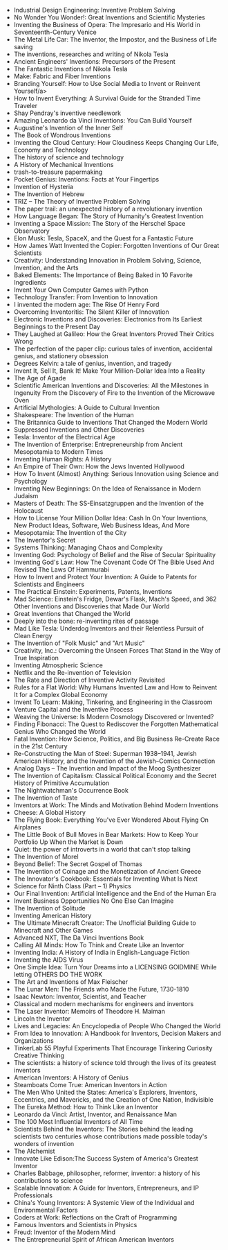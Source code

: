 <ul>


 <li><a target="_blank" href="https://github.com/manjunath5496/Invention-Books/blob/master/iven(1).pdf" style="text-decoration:none;">Industrial Design Engineering: Inventive Problem Solving</a></li>
                            
 <li><a target="_blank" href="https://github.com/manjunath5496/Invention-Books/blob/master/iven(2).pdf" style="text-decoration:none;">No
Wonder You Wonder!: Great Inventions and Scientific Mysteries</a></li>

<li><a target="_blank" href="https://github.com/manjunath5496/Invention-Books/blob/master/iven(3).pdf" style="text-decoration:none;">Inventing the Business of Opera: The Impresario and His World in Seventeenth-Century Venice</a></li>
 <li><a target="_blank" href="https://github.com/manjunath5496/Invention-Books/blob/master/iven(4).pdf" style="text-decoration:none;">The Metal Life Car: The Inventor, the Impostor, and the Business of Life saving</a></li>                              
<li><a target="_blank" href="https://github.com/manjunath5496/Invention-Books/blob/master/iven(5).pdf" style="text-decoration:none;">The inventions, researches and writing of Nikola Tesla</a></li>

 <li><a target="_blank" href="https://github.com/manjunath5496/Invention-Books/blob/master/iven(6).pdf" style="text-decoration:none;">Ancient Engineers' Inventions: Precursors of the Present</a></li>
                            
 <li><a target="_blank" href="https://github.com/manjunath5496/Invention-Books/blob/master/iven(7).pdf" style="text-decoration:none;">The Fantastic Inventions of Nikola Tesla</a></li>

<li><a target="_blank" href="https://github.com/manjunath5496/Invention-Books/blob/master/iven(8).pdf" style="text-decoration:none;">Make: Fabric and Fiber Inventions</a></li>
 <li><a target="_blank" href="https://github.com/manjunath5496/Invention-Books/blob/master/iven(9).pdf" style="text-decoration:none;">Branding Yourself: How to Use Social Media to Invent or Reinvent Yourself/a></li>                              
<li><a target="_blank" href="https://github.com/manjunath5496/Invention-Books/blob/master/iven(10).pdf" style="text-decoration:none;">How to Invent Everything: A Survival Guide for the Stranded Time Traveler</a></li>


 <li><a target="_blank" href="https://github.com/manjunath5496/Invention-Books/blob/master/iven(11).pdf" style="text-decoration:none;">Shay Pendray's inventive needlework</a></li>
                            
 <li><a target="_blank" href="https://github.com/manjunath5496/Invention-Books/blob/master/iven(12).pdf" style="text-decoration:none;"> Amazing Leonardo da Vinci Inventions: You Can Build Yourself</a></li>

<li><a target="_blank" href="https://github.com/manjunath5496/Invention-Books/blob/master/iven(13).pdf" style="text-decoration:none;"> Augustine's Invention of the Inner Self</a></li>
 <li><a target="_blank" href="https://github.com/manjunath5496/Invention-Books/blob/master/iven(14).pdf" style="text-decoration:none;"> The Book of Wondrous Inventions</a></li>                              
<li><a target="_blank" href="https://github.com/manjunath5496/Invention-Books/blob/master/iven(15).pdf" style="text-decoration:none;">Inventing the Cloud Century: How Cloudiness Keeps Changing Our Life, Economy and Technology</a></li>

 <li><a target="_blank" href="https://github.com/manjunath5496/Invention-Books/blob/master/iven(16).pdf" style="text-decoration:none;">
The history of science and technology</a></li>
                            
 <li><a target="_blank" href="https://github.com/manjunath5496/Invention-Books/blob/master/iven(17).pdf" style="text-decoration:none;">A History of Mechanical Inventions</a></li>

<li><a target="_blank" href="https://github.com/manjunath5496/Invention-Books/blob/master/iven(18).pdf" style="text-decoration:none;">trash-to-treasure papermaking</a></li>
 <li><a target="_blank" href="https://github.com/manjunath5496/Invention-Books/blob/master/iven(19).pdf" style="text-decoration:none;">Pocket Genius: Inventions: Facts at Your Fingertips</a></li>                              
<li><a target="_blank" href="https://github.com/manjunath5496/Invention-Books/blob/master/iven(20).pdf" style="text-decoration:none;">Invention of Hysteria</a></li>


 <li><a target="_blank" href="https://github.com/manjunath5496/Invention-Books/blob/master/iven(21).pdf" style="text-decoration:none;">The Invention of Hebrew</a></li>
                            
 <li><a target="_blank" href="https://github.com/manjunath5496/Invention-Books/blob/master/iven(22).pdf" style="text-decoration:none;">TRIZ – The Theory of Inventive Problem Solving</a></li>

<li><a target="_blank" href="https://github.com/manjunath5496/Invention-Books/blob/master/iven(23).pdf" style="text-decoration:none;">The paper trail: an unexpected history of a revolutionary invention</a></li>
 <li><a target="_blank" href="https://github.com/manjunath5496/Invention-Books/blob/master/iven(24).pdf" style="text-decoration:none;">How Language Began: The Story of Humanity's Greatest Invention</a></li>                              
<li><a target="_blank" href="https://github.com/manjunath5496/Invention-Books/blob/master/iven(25).pdf" style="text-decoration:none;">Inventing a Space Mission: The Story of the Herschel Space Observatory</a></li>


 <li><a target="_blank" href="https://github.com/manjunath5496/Invention-Books/blob/master/iven(26).pdf" style="text-decoration:none;">Elon Musk: Tesla, SpaceX, and the Quest for a Fantastic Future</a></li>
                            
 <li><a target="_blank" href="https://github.com/manjunath5496/Invention-Books/blob/master/iven(27).pdf" style="text-decoration:none;">How James Watt Invented the Copier: Forgotten Inventions of Our Great Scientists</a></li>

<li><a target="_blank" href="https://github.com/manjunath5496/Invention-Books/blob/master/iven(28).pdf" style="text-decoration:none;">Creativity: Understanding Innovation in Problem Solving, Science, Invention, and the Arts</a></li>
 <li><a target="_blank" href="https://github.com/manjunath5496/Invention-Books/blob/master/iven(29).pdf" style="text-decoration:none;">Baked Elements: The Importance of Being Baked in 10 Favorite Ingredients</a></li>                              
<li><a target="_blank" href="https://github.com/manjunath5496/Invention-Books/blob/master/iven(30).pdf" style="text-decoration:none;">Invent Your Own Computer Games with Python</a></li>


 <li><a target="_blank" href="https://github.com/manjunath5496/Invention-Books/blob/master/iven(31).pdf" style="text-decoration:none;">Technology Transfer: From Invention to Innovation</a></li>
                            
 <li><a target="_blank" href="https://github.com/manjunath5496/Invention-Books/blob/master/iven(32).pdf" style="text-decoration:none;">I invented the modern age: The Rise Of Henry Ford</a></li>

<li><a target="_blank" href="https://github.com/manjunath5496/Invention-Books/blob/master/iven(33).pdf" style="text-decoration:none;">Overcoming Inventoritis: The Silent Killer of Innovation</a></li>
 <li><a target="_blank" href="https://github.com/manjunath5496/Invention-Books/blob/master/iven(34).pdf" style="text-decoration:none;">Electronic Inventions and Discoveries: Electronics from Its Earliest Beginnings to the Present Day</a></li>                              
<li><a target="_blank" href="https://github.com/manjunath5496/Invention-Books/blob/master/iven(35).pdf" style="text-decoration:none;">They Laughed at Galileo: How the Great Inventors Proved Their Critics Wrong</a></li>

 <li><a target="_blank" href="https://github.com/manjunath5496/Invention-Books/blob/master/iven(36).pdf" style="text-decoration:none;">The perfection of the paper clip: curious tales of invention, accidental genius, and stationery obsession</a></li>                              
<li><a target="_blank" href="https://github.com/manjunath5496/Invention-Books/blob/master/iven(37).pdf" style="text-decoration:none;">Degrees Kelvin: a tale of genius, invention, and tragedy</a></li>

<li><a target="_blank" href="https://github.com/manjunath5496/Invention-Books/blob/master/iven(38).pdf" style="text-decoration:none;">Invent It, Sell It, Bank It! Make Your Million-Dollar Idea Into a Reality</a></li>
                            
 <li><a target="_blank" href="https://github.com/manjunath5496/Invention-Books/blob/master/iven(39).pdf" style="text-decoration:none;"> The Age of Agade</a></li>

<li><a target="_blank" href="https://github.com/manjunath5496/Invention-Books/blob/master/iven(40).pdf" style="text-decoration:none;">Scientific American Inventions and Discoveries: All the Milestones in Ingenuity From the Discovery of Fire to the Invention of the Microwave Oven</a></li>
 <li><a target="_blank" href="https://github.com/manjunath5496/Invention-Books/blob/master/iven(41).pdf" style="text-decoration:none;">Artificial Mythologies: A Guide to Cultural Invention</a></li>                              
<li><a target="_blank" href="https://github.com/manjunath5496/Invention-Books/blob/master/iven(42).pdf" style="text-decoration:none;">Shakespeare: The Invention of the Human</a></li>

 <li><a target="_blank" href="https://github.com/manjunath5496/Invention-Books/blob/master/iven(43).pdf" style="text-decoration:none;">The Britannica Guide to Inventions That Changed the Modern World</a></li>                              
<li><a target="_blank" href="https://github.com/manjunath5496/Invention-Books/blob/master/iven(44).pdf" style="text-decoration:none;"> Suppressed Inventions and Other Discoveries</a></li>
<li><a target="_blank" href="https://github.com/manjunath5496/Invention-Books/blob/master/iven(45).pdf" style="text-decoration:none;">Tesla: Inventor of the Electrical Age</a></li>

 <li><a target="_blank" href="https://github.com/manjunath5496/Invention-Books/blob/master/iven(46).pdf" style="text-decoration:none;">
The Invention of Enterprise: Entrepreneurship from Ancient Mesopotamia to Modern Times</a></li>                              
<li><a target="_blank" href="https://github.com/manjunath5496/Invention-Books/blob/master/iven(47).pdf" style="text-decoration:none;">Inventing Human Rights: A History</a></li>
 <li><a target="_blank" href="https://github.com/manjunath5496/Invention-Books/blob/master/iven(48).pdf" style="text-decoration:none;">An Empire of Their Own: How the Jews Invented Hollywood</a></li>  
 
<li><a target="_blank" href="https://github.com/manjunath5496/Invention-Books/blob/master/iven(49).pdf" style="text-decoration:none;">How To Invent (Almost) Anything: Serious Innovation using Science and Psychology</a></li>
<li><a target="_blank" href="https://github.com/manjunath5496/Invention-Books/blob/master/iven(50).pdf" style="text-decoration:none;">Inventing New Beginnings: On the Idea of Renaissance in Modern Judaism</a></li>

 <li><a target="_blank" href="https://github.com/manjunath5496/Invention-Books/blob/master/iven(51).pdf" style="text-decoration:none;">Masters of Death: The SS-Einsatzgruppen and the Invention of the Holocaust</a></li> 
 <li><a target="_blank" href="https://github.com/manjunath5496/Invention-Books/blob/master/iven(52).pdf" style="text-decoration:none;">How to License Your Million Dollar Idea: Cash In On Your Inventions, New Product Ideas, Software, Web Business Ideas, And More</a></li> 
<li><a target="_blank" href="https://github.com/manjunath5496/Invention-Books/blob/master/iven(53).pdf" style="text-decoration:none;">Mesopotamia: The Invention of the City</a></li>
<li><a target="_blank" href="https://github.com/manjunath5496/Invention-Books/blob/master/iven(54).pdf" style="text-decoration:none;">The Inventor's Secret</a></li>
<li><a target="_blank" href="https://github.com/manjunath5496/Invention-Books/blob/master/iven(55).pdf" style="text-decoration:none;">Systems Thinking: Managing Chaos and Complexity</a></li>

 <li><a target="_blank" href="https://github.com/manjunath5496/Invention-Books/blob/master/iven(56).pdf" style="text-decoration:none;">Inventing God: Psychology of Belief and the Rise of Secular Spirituality</a></li>                              
<li><a target="_blank" href="https://github.com/manjunath5496/Invention-Books/blob/master/iven(57).pdf" style="text-decoration:none;">Inventing God's Law: How The Covenant Code Of The Bible Used And Revised The Laws Of Hammurabi</a></li>

<li><a target="_blank" href="https://github.com/manjunath5496/Invention-Books/blob/master/iven(58).pdf" style="text-decoration:none;">How to Invent and Protect Your Invention: A Guide to Patents for Scientists and Engineers</a></li>                              
<li><a target="_blank" href="https://github.com/manjunath5496/Invention-Books/blob/master/iven(59).pdf" style="text-decoration:none;">The Practical Einstein: Experiments, Patents, Inventions</a></li>

<li><a target="_blank" href="https://github.com/manjunath5496/Invention-Books/blob/master/iven(60).pdf" style="text-decoration:none;">Mad Science: Einstein's Fridge, Dewar's Flask, Mach's Speed, and 362 Other Inventions and Discoveries that Made Our World</a></li>

 <li><a target="_blank" href="https://github.com/manjunath5496/Invention-Books/blob/master/iven(61).pdf" style="text-decoration:none;">Great Inventions that Changed the World</a></li>                              
<li><a target="_blank" href="https://github.com/manjunath5496/Invention-Books/blob/master/iven(62).pdf" style="text-decoration:none;">Deeply into the bone: re-inventing rites of passage</a></li>

<li><a target="_blank" href="https://github.com/manjunath5496/Invention-Books/blob/master/iven(63).pdf" style="text-decoration:none;">Mad Like Tesla: Underdog Inventors and their Relentless Pursuit of Clean Energy</a></li>                              
<li><a target="_blank" href="https://github.com/manjunath5496/Invention-Books/blob/master/iven(64).pdf" style="text-decoration:none;">The Invention of "Folk Music" and "Art Music"</a></li>

 <li><a target="_blank" href="https://github.com/manjunath5496/Invention-Books/blob/master/iven(65).pdf" style="text-decoration:none;">Creativity, Inc.: Overcoming the Unseen Forces That Stand in the Way of True Inspiration</a></li>                              
<li><a target="_blank" href="https://github.com/manjunath5496/Invention-Books/blob/master/iven(66).pdf" style="text-decoration:none;">Inventing Atmospheric Science</a></li>

<li><a target="_blank" href="https://github.com/manjunath5496/Invention-Books/blob/master/iven(67).pdf" style="text-decoration:none;">
Netflix and the Re-invention of Television</a></li>                              
<li><a target="_blank" href="https://github.com/manjunath5496/Invention-Books/blob/master/iven(68).pdf" style="text-decoration:none;">The Rate and Direction of Inventive Activity Revisited</a></li>

<li><a target="_blank" href="https://github.com/manjunath5496/Invention-Books/blob/master/iven(69).pdf" style="text-decoration:none;">Rules for a Flat World: Why Humans Invented Law and How to Reinvent It for a Complex Global Economy</a></li>

<li><a target="_blank" href="https://github.com/manjunath5496/Invention-Books/blob/master/iven(70).pdf" style="text-decoration:none;">Invent To Learn: Making, Tinkering, and Engineering in the Classroom</a></li>                              
<li><a target="_blank" href="https://github.com/manjunath5496/Invention-Books/blob/master/iven(71).pdf" style="text-decoration:none;">Venture Capital and the Inventive Process</a></li>



<li><a target="_blank" href="https://github.com/manjunath5496/Invention-Books/blob/master/iven(72).pdf" style="text-decoration:none;">Weaving the Universe: Is Modern Cosmology Discovered or Invented?</a></li>                              
<li><a target="_blank" href="https://github.com/manjunath5496/Invention-Books/blob/master/iven(73).pdf" style="text-decoration:none;">Finding Fibonacci: The Quest to Rediscover the Forgotten Mathematical Genius Who Changed the World</a></li>

<li><a target="_blank" href="https://github.com/manjunath5496/Invention-Books/blob/master/iven(74).pdf" style="text-decoration:none;">Fatal Invention: How Science, Politics, and Big Business Re-Create Race in the 21st Century</a></li>                              
<li><a target="_blank" href="https://github.com/manjunath5496/Invention-Books/blob/master/iven(75).pdf" style="text-decoration:none;">Re-Constructing the Man of Steel: Superman 1938–1941, Jewish American History, and the Invention of the Jewish–Comics
Connection</a></li>

<li><a target="_blank" href="https://github.com/manjunath5496/Invention-Books/blob/master/iven(76).pdf" style="text-decoration:none;">Analog Days – The Invention and Impact of the Moog Synthesizer</a></li>

 <li><a target="_blank" href="https://github.com/manjunath5496/Invention-Books/blob/master/iven(77).pdf" style="text-decoration:none;">The Invention of Capitalism: Classical Political Economy and the Secret History of Primitive Accumulation</a></li>                              
<li><a target="_blank" href="https://github.com/manjunath5496/Invention-Books/blob/master/iven(78).pdf" style="text-decoration:none;">The Nightwatchman's Occurrence Book</a></li>

<li><a target="_blank" href="https://github.com/manjunath5496/Invention-Books/blob/master/iven(79).pdf" style="text-decoration:none;">The Invention of Taste</a></li>                              
<li><a target="_blank" href="https://github.com/manjunath5496/Invention-Books/blob/master/iven(80).pdf" style="text-decoration:none;">Inventors at Work: The Minds and Motivation Behind Modern Inventions</a></li>

 <li><a target="_blank" href="https://github.com/manjunath5496/Invention-Books/blob/master/iven(81).pdf" style="text-decoration:none;">Cheese: A Global History</a></li>                              
<li><a target="_blank" href="https://github.com/manjunath5496/Invention-Books/blob/master/iven(82).pdf" style="text-decoration:none;">The Flying Book: Everything You've Ever Wondered About Flying On Airplanes</a></li>

<li><a target="_blank" href="https://github.com/manjunath5496/Invention-Books/blob/master/iven(83).pdf" style="text-decoration:none;">The Little Book of Bull Moves in Bear Markets: How to Keep Your Portfolio Up When the Market is Down</a></li>                              
<li><a target="_blank" href="https://github.com/manjunath5496/Invention-Books/blob/master/iven(84).pdf" style="text-decoration:none;">Quiet: the power of introverts in a world that can't stop talking</a></li>

<li><a target="_blank" href="https://github.com/manjunath5496/Invention-Books/blob/master/iven(85).pdf" style="text-decoration:none;">The Invention of Morel</a></li>

<li><a target="_blank" href="https://github.com/manjunath5496/Invention-Books/blob/master/iven(86).pdf" style="text-decoration:none;">Beyond Belief: The Secret Gospel of Thomas</a></li>                              
<li><a target="_blank" href="https://github.com/manjunath5496/Invention-Books/blob/master/iven(87).pdf" style="text-decoration:none;">The Invention of Coinage and the Monetization of Ancient Greece</a></li>

<li><a target="_blank" href="https://github.com/manjunath5496/Invention-Books/blob/master/iven(88).pdf" style="text-decoration:none;">The Innovator's Cookbook: Essentials for Inventing What Is Next</a></li>                              
<li><a target="_blank" href="https://github.com/manjunath5496/Invention-Books/blob/master/iven(89).pdf" style="text-decoration:none;">Science for Ninth Class (Part – 1) Physics</a></li>


<li><a target="_blank" href="https://github.com/manjunath5496/Invention-Books/blob/master/iven(90).pdf" style="text-decoration:none;">Our Final Invention: Artificial Intelligence and the End of the Human Era</a></li>                              
<li><a target="_blank" href="https://github.com/manjunath5496/Invention-Books/blob/master/iven(91).pdf" style="text-decoration:none;">Invent Business Opportunities No One Else Can Imagine</a></li>

<li><a target="_blank" href="https://github.com/manjunath5496/Invention-Books/blob/master/iven(92).pdf" style="text-decoration:none;">The Invention of Solitude</a></li>                              
<li><a target="_blank" href="https://github.com/manjunath5496/Invention-Books/blob/master/iven(93).pdf" style="text-decoration:none;">Inventing American History</a></li>

<li><a target="_blank" href="https://github.com/manjunath5496/Invention-Books/blob/master/iven(94).rar" style="text-decoration:none;">The Ultimate Minecraft Creator: The Unofficial Building Guide to Minecraft and Other Games</a></li>                              
<li><a target="_blank" href="https://github.com/manjunath5496/Invention-Books/blob/master/iven(95).rar" style="text-decoration:none;">Advanced NXT, The Da Vinci Inventions Book</a></li>

<li><a target="_blank" href="https://github.com/manjunath5496/Invention-Books/blob/master/iven(96).rar" style="text-decoration:none;"> Calling All Minds: How To Think and Create Like an Inventor</a></li>                              
<li><a target="_blank" href="https://github.com/manjunath5496/Invention-Books/blob/master/iven(97).pdf" style="text-decoration:none;">Inventing India: A History of India in English-Language Fiction</a></li>

<li><a target="_blank" href="https://github.com/manjunath5496/Invention-Books/blob/master/iven(98).pdf" style="text-decoration:none;">Inventing the AIDS Virus</a></li>                              
<li><a target="_blank" href="https://github.com/manjunath5496/Invention-Books/blob/master/iven(99).pdf" style="text-decoration:none;">One Simple Idea: Turn Your Dreams into a LICENSING GOlDMINE While letting OTHERS DO THE WORK</a></li>

<li><a target="_blank" href="https://github.com/manjunath5496/Invention-Books/blob/master/iven(100).pdf" style="text-decoration:none;">The Art and Inventions of Max Fleischer</a></li>                              

                           
<li><a target="_blank" href="https://github.com/manjunath5496/Invention-Books/blob/master/iven(101).pdf" style="text-decoration:none;">The Lunar Men: The Friends who Made the Future, 1730-1810</a></li>

<li><a target="_blank" href="https://github.com/manjunath5496/Invention-Books/blob/master/iven(102).pdf" style="text-decoration:none;">Isaac Newton: Inventor, Scientist, and Teacher</a></li>                              
<li><a target="_blank" href="https://github.com/manjunath5496/Invention-Books/blob/master/iven(103).pdf" style="text-decoration:none;">
Classical and modern mechanisms for engineers and inventors</a></li>

<li><a target="_blank" href="https://github.com/manjunath5496/Invention-Books/blob/master/iven(104).pdf" style="text-decoration:none;">The Laser Inventor: Memoirs of Theodore H. Maiman</a></li>                              
<li><a target="_blank" href="https://github.com/manjunath5496/Invention-Books/blob/master/iven(105).pdf" style="text-decoration:none;">Lincoln the Inventor</a></li>

<li><a target="_blank" href="https://github.com/manjunath5496/Invention-Books/blob/master/iven(106).pdf" style="text-decoration:none;">Lives and Legacies: An Encyclopedia of People Who Changed the World</a></li>                              
<li><a target="_blank" href="https://github.com/manjunath5496/Invention-Books/blob/master/iven(107).pdf" style="text-decoration:none;">From Idea to Innovation: A Handbook for Inventors, Decision Makers and Organizations</a></li>

<li><a target="_blank" href="https://github.com/manjunath5496/Invention-Books/blob/master/iven(108).pdf" style="text-decoration:none;">TinkerLab 55 Playful Experiments That Encourage Tinkering Curiosity Creative Thinking</a></li>

<li><a target="_blank" href="https://github.com/manjunath5496/Invention-Books/blob/master/iven(109).pdf" style="text-decoration:none;">The scientists: a history of science told through the lives of its greatest inventors</a></li>                              
<li><a target="_blank" href="https://github.com/manjunath5496/Invention-Books/blob/master/iven(110).pdf" style="text-decoration:none;">American Inventors: A History of Genius</a></li>
<li><a target="_blank" href="https://github.com/manjunath5496/Invention-Books/blob/master/iven(111).pdf" style="text-decoration:none;">Steamboats Come True: American Inventors in Action</a></li>

<li><a target="_blank" href="https://github.com/manjunath5496/Invention-Books/blob/master/iven(112).pdf" style="text-decoration:none;">The Men Who United the States: America's Explorers, Inventors, Eccentrics, and Mavericks, and the Creation of One Nation, Indivisible</a></li>                              
<li><a target="_blank" href="https://github.com/manjunath5496/Invention-Books/blob/master/iven(113).pdf" style="text-decoration:none;">The Eureka Method: How to Think Like an Inventor</a></li>

<li><a target="_blank" href="https://github.com/manjunath5496/Invention-Books/blob/master/iven(114).pdf" style="text-decoration:none;">Leonardo da Vinci: Artist, Inventor, and Renaissance Man</a></li>

<li><a target="_blank" href="https://github.com/manjunath5496/Invention-Books/blob/master/iven(115).pdf" style="text-decoration:none;">The 100 Most Influential Inventors of All Time</a></li>                              
<li><a target="_blank" href="https://github.com/manjunath5496/Invention-Books/blob/master/iven(116).pdf" style="text-decoration:none;">Scientists Behind the Inventors: The Stories behind the leading scientists two centuries whose contributions made possible today's wonders of invention</a></li>
<li><a target="_blank" href="https://github.com/manjunath5496/Invention-Books/blob/master/iven(117).pdf" style="text-decoration:none;">The Alchemist</a></li>

<li><a target="_blank" href="https://github.com/manjunath5496/Invention-Books/blob/master/iven(118).pdf" style="text-decoration:none;">Innovate Like Edison:The Success System of America's Greatest Inventor </a></li>                              
<li><a target="_blank" href="https://github.com/manjunath5496/Invention-Books/blob/master/iven(119).pdf" style="text-decoration:none;">Charles Babbage, philosopher, reformer, inventor: a history of his contributions to science</a></li>
<li><a target="_blank" href="https://github.com/manjunath5496/Invention-Books/blob/master/iven(120).pdf" style="text-decoration:none;">Scalable Innovation: A Guide for Inventors, Entrepreneurs, and IP Professionals </a></li>


<li><a target="_blank" href="https://github.com/manjunath5496/Invention-Books/blob/master/iven(121).pdf" style="text-decoration:none;">
China's Young Inventors: A Systemic View of the Individual and Environmental Factors</a></li>                              
<li><a target="_blank" href="https://github.com/manjunath5496/Invention-Books/blob/master/iven(122).pdf" style="text-decoration:none;">Coders at Work: Reflections on the Craft of Programming</a></li>
<li><a target="_blank" href="https://github.com/manjunath5496/Invention-Books/blob/master/iven(123).pdf" style="text-decoration:none;">Famous Inventors and Scientists in Physics</a></li>

<li><a target="_blank" href="https://github.com/manjunath5496/Invention-Books/blob/master/iven(124).pdf" style="text-decoration:none;">Freud: Inventor of the Modern Mind</a></li>                              
<li><a target="_blank" href="https://github.com/manjunath5496/Invention-Books/blob/master/iven(125).pdf" style="text-decoration:none;">The Entrepreneurial Spirit of African American Inventors</a></li>



</ul>

</br>
